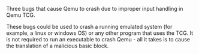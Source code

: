 Three bugs that cause Qemu to crash due to improper input handling in Qemu TCG. 

These bugs could be used to crash a running emulated system (for example, a linux or windows OS) or any other program that uses the TCG. 
It is not required to run an executable to crash Qemu - all it takes is to cause the translation of a malicious basic block.
